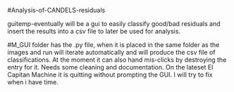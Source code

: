 #Analysis-of-CANDELS-residuals

guitemp-eventually will be a gui to easily classify good/bad residuals and insert the results into a csv file to later be used for analysis.

#M_GUI folder has the .py file, when it is placed in the same folder as the images and run will iterate automatically and will produce the csv file of classifications. At the moment it can also hand mis-clicks by destroying the entry for it. Needs some cleaning and documentation. On the lateset El Capitan Machine it is quitting without prompting the GUI. I will try to fix when i have time.
